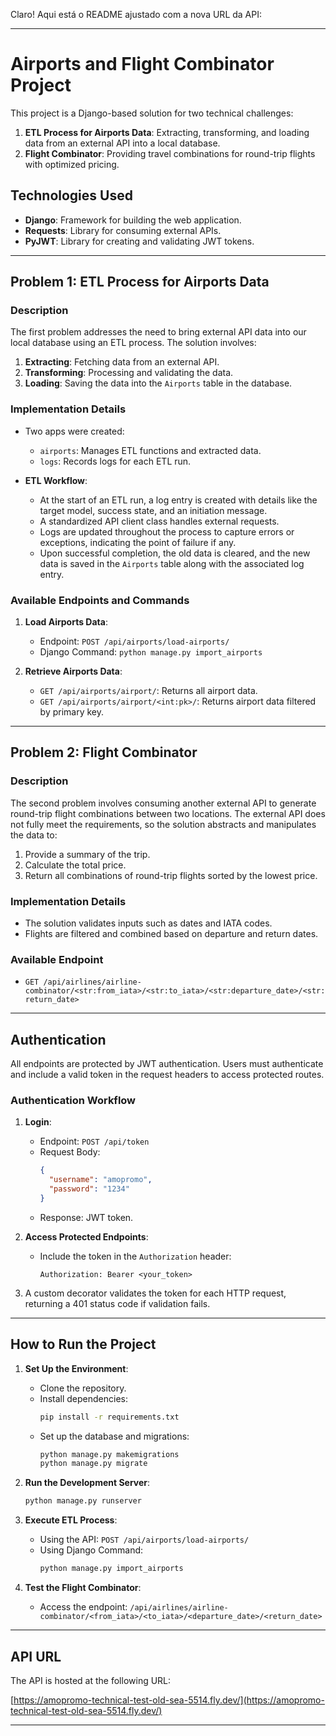 Claro! Aqui está o README ajustado com a nova URL da API:

---

# Airports and Flight Combinator Project

This project is a Django-based solution for two technical challenges:

1. **ETL Process for Airports Data**: Extracting, transforming, and loading data from an external API into a local database.
2. **Flight Combinator**: Providing travel combinations for round-trip flights with optimized pricing.

## Technologies Used

- **Django**: Framework for building the web application.
- **Requests**: Library for consuming external APIs.
- **PyJWT**: Library for creating and validating JWT tokens.

---

## Problem 1: ETL Process for Airports Data

### Description
The first problem addresses the need to bring external API data into our local database using an ETL process. The solution involves:

1. **Extracting**: Fetching data from an external API.
2. **Transforming**: Processing and validating the data.
3. **Loading**: Saving the data into the `Airports` table in the database.

### Implementation Details

- Two apps were created:
  - `airports`: Manages ETL functions and extracted data.
  - `logs`: Records logs for each ETL run.

- **ETL Workflow**:
  - At the start of an ETL run, a log entry is created with details like the target model, success state, and an initiation message.
  - A standardized API client class handles external requests.
  - Logs are updated throughout the process to capture errors or exceptions, indicating the point of failure if any.
  - Upon successful completion, the old data is cleared, and the new data is saved in the `Airports` table along with the associated log entry.

### Available Endpoints and Commands

1. **Load Airports Data**:
   - Endpoint: `POST /api/airports/load-airports/`
   - Django Command: `python manage.py import_airports`

2. **Retrieve Airports Data**:
   - `GET /api/airports/airport/`: Returns all airport data.
   - `GET /api/airports/airport/<int:pk>/`: Returns airport data filtered by primary key.

---

## Problem 2: Flight Combinator

### Description
The second problem involves consuming another external API to generate round-trip flight combinations between two locations. The external API does not fully meet the requirements, so the solution abstracts and manipulates the data to:

1. Provide a summary of the trip.
2. Calculate the total price.
3. Return all combinations of round-trip flights sorted by the lowest price.

### Implementation Details

- The solution validates inputs such as dates and IATA codes.
- Flights are filtered and combined based on departure and return dates.

### Available Endpoint

- `GET /api/airlines/airline-combinator/<str:from_iata>/<str:to_iata>/<str:departure_date>/<str:return_date>`

---

## Authentication

All endpoints are protected by JWT authentication. Users must authenticate and include a valid token in the request headers to access protected routes.

### Authentication Workflow

1. **Login**:
   - Endpoint: `POST /api/token`
   - Request Body:
     ```json
     {
       "username": "amopromo",
       "password": "1234"
     }
     ```
   - Response: JWT token.

2. **Access Protected Endpoints**:
   - Include the token in the `Authorization` header:
     ```
     Authorization: Bearer <your_token>
     ```

3. A custom decorator validates the token for each HTTP request, returning a 401 status code if validation fails.

---

## How to Run the Project

1. **Set Up the Environment**:
   - Clone the repository.
   - Install dependencies:
     ```bash
     pip install -r requirements.txt
     ```
   - Set up the database and migrations:
     ```bash
     python manage.py makemigrations
     python manage.py migrate
     ```

2. **Run the Development Server**:
   ```bash
   python manage.py runserver
   ```

3. **Execute ETL Process**:
   - Using the API: `POST /api/airports/load-airports/`
   - Using Django Command:
     ```bash
     python manage.py import_airports
     ```

4. **Test the Flight Combinator**:
   - Access the endpoint: `/api/airlines/airline-combinator/<from_iata>/<to_iata>/<departure_date>/<return_date>`

---

## API URL

The API is hosted at the following URL:

[https://amopromo-technical-test-old-sea-5514.fly.dev/](https://amopromo-technical-test-old-sea-5514.fly.dev/)

---
